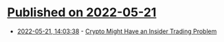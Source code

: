 # [Published on 2022-05-21](index.md)

* [2022-05-21, 14:03:38](https://news.ycombinator.com/item?id=31458021) - [Crypto Might Have an Insider Trading Problem](https://www.wsj.com/articles/crypto-might-have-an-insider-trading-problem-11653084398)
